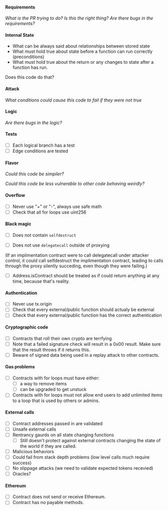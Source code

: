 

#### Requirements

_What is the PR trying to do? Is this the right thing? Are there bugs in the requirements?_


#### Internal State

- What can be always said about relationships between stored state
- What must hold true about state before a function can run correctly (preconditions)
- What must hold true about the return or any changes to state after a function has run.

Does this code do that?

#### Attack

_What conditions could cause this code to fail if they were not true_


#### Logic

_Are there bugs in the logic?_


#### Tests

  - [ ] Each logical branch has a test
  - [ ] Edge conditions are tested

#### Flavor

_Could this code be simpiler?_

_Could this code be less vulnerable to other code behaving weirdly?_

#### Overflow

- [ ] Never use "+" or "-", always use safe math
- [ ] Check that all for loops use uint256

#### Black magic

- [ ] Does not contain `selfdestruct`

- [ ] Does not use `delegatecall` outside of proxying

(If an implimentation contract were to call delegatecall under attacker control, it could call selfdestruct the implimentation contract, leading to calls through the proxy silently succeding, even though they were failing.)

- [ ] Address.isContract should be treated as if could return anything at any time, because that's reality.


#### Authentication

- [ ] Never use tx.origin
- [ ] Check that every external/public function should actualy be external
- [ ] Check that every external/public function has the correct authentication

#### Cryptographic code

- [ ] Contracts that roll their own crypto are terrfying
- [ ] Note that a failed signature check will result in a 0x00 result. Make sure that the result throws if it returns this.
- [ ] Beware of signed data being used in a replay attack to other contracts.

#### Gas problems

- [ ] Contracts with for loops must have either:
    - [ ] a way to remove items
    - [ ] can be upgraded to get unstuck
- [ ] Contracts with for loops must not allow end users to add unlimited items to a loop that is used by others or admins.

#### External calls

- [ ] Contract addresses passed in are validated
- [ ] Unsafe external calls
- [ ] Rentrancy gaurds on all state changing functions
    - [ ] Still doesn't protect against external contracts changing the state of the world if they are called.
- [ ] Malicious behaviors
- [ ] Could fail from stack depth problems (low level calls much require success)
- [ ] No slippage attacks (we need to validate expected tokens recevied)
- [ ] Oracles?

#### Ethereum

- [ ] Contract does not send or receive Ethereum.
- [ ] Contract has no payable methods.
